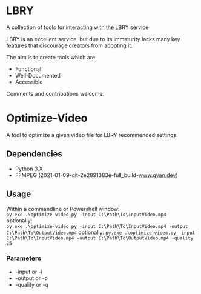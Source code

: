 # LBRY

A collection of tools for interacting with the LBRY service

LBRY is an excellent service, but due to its immaturity lacks many key features that discourage creators from adopting it.

The aim is to create tools which are:

* Functional
* Well-Documented
* Accessible

Comments and contributions welcome.

# Optimize-Video

A tool to optimize a given video file for LBRY recommended settings.

## Dependencies

* Python 3.X
* FFMPEG (2021-01-09-git-2e2891383e-full_build-www.gyan.dev)

## Usage

Within a commandline or Powershell window:  
```py.exe .\optimize-video.py -input C:\Path\To\InputVideo.mp4```  
optionally:  
```py.exe .\optimize-video.py -input C:\Path\To\InputVideo.mp4 -output C:\Path\To\OutputVideo.mp4```
optionally:
```py.exe .\optimize-video.py -input C:\Path\To\InputVideo.mp4 -output C:\Path\To\OutputVideo.mp4 -quality 25```

### Parameters

* -input or -i
* -output or -o
* -quality or -q
